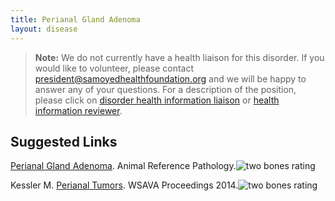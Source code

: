 ```yaml
---
title: Perianal Gland Adenoma
layout: disease
---
```


> **Note:** We do not currently have a health liaison for this disorder.
> If you would like to volunteer, please contact
> [president@samoyedhealthfoundation.org](mailto:president@samoyedhealthfoundation.org?subject=Questions%20about%20becoming%20a%20Health%20Information%20Liaison%20or%20Reviewer)
> and we will be happy to answer any of your questions.
> For a description of the position, please click on
> [disorder health information liaison](/become-a-health-information-liaison)
> or
> [health information reviewer](/become-a-health-information-reviewer).

## Suggested Links

[Perianal Gland Adenoma](http://web.archive.org/web/20180904211950/http://www.animalreferencepathology.com:80/perianal-gland-adenoma.pml). Animal Reference Pathology.![two bones
rating](/img/2-bones.gif)

Kessler M. [Perianal Tumors](https://www.vin.com/apputil/content/defaultadv1.aspx?pId=12886&catId=57122&id=7054772). WSAVA Proceedings 2014.![two bones
rating](/img/2-bones.gif)
